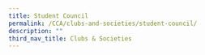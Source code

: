 ```yaml
---
title: Student Council
permalink: /CCA/clubs-and-societies/student-council/
description: ""
third_nav_title: Clubs & Societies
---
```

